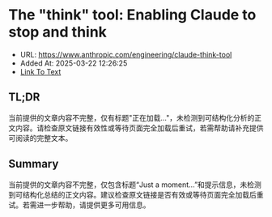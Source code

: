 # The "think" tool: Enabling Claude to stop and think
- URL: https://www.anthropic.com/engineering/claude-think-tool
- Added At: 2025-03-22 12:26:25
- [Link To Text](2025-03-22-the-think-tool-enabling-claude-to-stop-and-think_raw.md)

## TL;DR


当前提供的文章内容不完整，仅有标题"正在加载..."，未检测到可结构化分析的正文内容。请检查原文链接有效性或等待页面完全加载后重试，若需帮助请补充提供可阅读的完整文本。

## Summary


当前提供的文章内容不完整，仅包含标题“Just a moment...”和提示信息，未检测到可结构化总结的正文内容。建议检查原文链接是否有效或等待页面完全加载后重试。若需进一步帮助，请提供更多可用信息。
